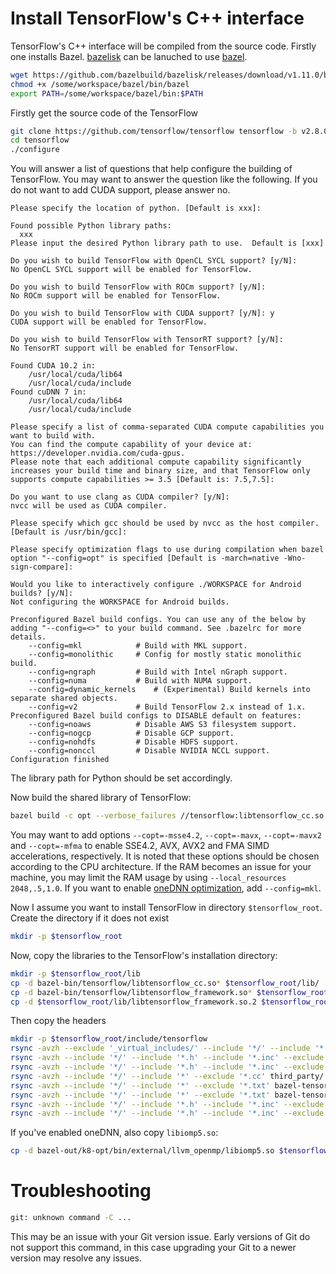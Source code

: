 # Install TensorFlow's C++ interface

TensorFlow's C++ interface will be compiled from the source code. Firstly one installs Bazel. [bazelisk](https://github.com/bazelbuild/bazelisk) can be lanuched to use [bazel](https://github.com/bazelbuild/bazel).

```bash
wget https://github.com/bazelbuild/bazelisk/releases/download/v1.11.0/bazelisk-linux-amd64 -O /some/workspace/bazel/bin/bazel
chmod +x /some/workspace/bazel/bin/bazel
export PATH=/some/workspace/bazel/bin:$PATH
```

Firstly get the source code of the TensorFlow

```bash
git clone https://github.com/tensorflow/tensorflow tensorflow -b v2.8.0 --depth=1
cd tensorflow
./configure
```

You will answer a list of questions that help configure the building of TensorFlow. You may want to answer the question like the following. If you do not want to add CUDA support, please answer no.

```
Please specify the location of python. [Default is xxx]:

Found possible Python library paths:
  xxx
Please input the desired Python library path to use.  Default is [xxx]

Do you wish to build TensorFlow with OpenCL SYCL support? [y/N]:
No OpenCL SYCL support will be enabled for TensorFlow.

Do you wish to build TensorFlow with ROCm support? [y/N]:
No ROCm support will be enabled for TensorFlow.

Do you wish to build TensorFlow with CUDA support? [y/N]: y
CUDA support will be enabled for TensorFlow.

Do you wish to build TensorFlow with TensorRT support? [y/N]:
No TensorRT support will be enabled for TensorFlow.

Found CUDA 10.2 in:
    /usr/local/cuda/lib64
    /usr/local/cuda/include
Found cuDNN 7 in:
    /usr/local/cuda/lib64
    /usr/local/cuda/include

Please specify a list of comma-separated CUDA compute capabilities you want to build with.
You can find the compute capability of your device at: https://developer.nvidia.com/cuda-gpus.
Please note that each additional compute capability significantly increases your build time and binary size, and that TensorFlow only supports compute capabilities >= 3.5 [Default is: 7.5,7.5]:

Do you want to use clang as CUDA compiler? [y/N]:
nvcc will be used as CUDA compiler.

Please specify which gcc should be used by nvcc as the host compiler. [Default is /usr/bin/gcc]:

Please specify optimization flags to use during compilation when bazel option "--config=opt" is specified [Default is -march=native -Wno-sign-compare]:

Would you like to interactively configure ./WORKSPACE for Android builds? [y/N]:
Not configuring the WORKSPACE for Android builds.

Preconfigured Bazel build configs. You can use any of the below by adding "--config=<>" to your build command. See .bazelrc for more details.
    --config=mkl            # Build with MKL support.
    --config=monolithic     # Config for mostly static monolithic build.
    --config=ngraph         # Build with Intel nGraph support.
    --config=numa           # Build with NUMA support.
    --config=dynamic_kernels    # (Experimental) Build kernels into separate shared objects.
    --config=v2             # Build TensorFlow 2.x instead of 1.x.
Preconfigured Bazel build configs to DISABLE default on features:
    --config=noaws          # Disable AWS S3 filesystem support.
    --config=nogcp          # Disable GCP support.
    --config=nohdfs         # Disable HDFS support.
    --config=nonccl         # Disable NVIDIA NCCL support.
Configuration finished
```

The library path for Python should be set accordingly.

Now build the shared library of TensorFlow:

```bash
bazel build -c opt --verbose_failures //tensorflow:libtensorflow_cc.so
```

You may want to add options `--copt=-msse4.2`, `--copt=-mavx`, `--copt=-mavx2` and `--copt=-mfma` to enable SSE4.2, AVX, AVX2 and FMA SIMD accelerations, respectively. It is noted that these options should be chosen according to the CPU architecture. If the RAM becomes an issue for your machine, you may limit the RAM usage by using `--local_resources 2048,.5,1.0`. If you want to enable [oneDNN optimization](https://www.oneapi.io/blog/tensorflow-and-onednn-in-partnership/), add `--config=mkl`.

Now I assume you want to install TensorFlow in directory `$tensorflow_root`. Create the directory if it does not exist

```bash
mkdir -p $tensorflow_root
```

Now, copy the libraries to the TensorFlow's installation directory:

```bash
mkdir -p $tensorflow_root/lib
cp -d bazel-bin/tensorflow/libtensorflow_cc.so* $tensorflow_root/lib/
cp -d bazel-bin/tensorflow/libtensorflow_framework.so* $tensorflow_root/lib/
cp -d $tensorflow_root/lib/libtensorflow_framework.so.2 $tensorflow_root/lib/libtensorflow_framework.so
```

Then copy the headers

```bash
mkdir -p $tensorflow_root/include/tensorflow
rsync -avzh --exclude '_virtual_includes/' --include '*/' --include '*.h' --include '*.inc' --exclude '*' bazel-bin/ $tensorflow_root/include/
rsync -avzh --include '*/' --include '*.h' --include '*.inc' --exclude '*' tensorflow/cc $tensorflow_root/include/tensorflow/
rsync -avzh --include '*/' --include '*.h' --include '*.inc' --exclude '*' tensorflow/core $tensorflow_root/include/tensorflow/
rsync -avzh --include '*/' --include '*' --exclude '*.cc' third_party/ $tensorflow_root/include/third_party/
rsync -avzh --include '*/' --include '*' --exclude '*.txt' bazel-tensorflow/external/eigen_archive/Eigen/ $tensorflow_root/include/Eigen/
rsync -avzh --include '*/' --include '*' --exclude '*.txt' bazel-tensorflow/external/eigen_archive/unsupported/ $tensorflow_root/include/unsupported/
rsync -avzh --include '*/' --include '*.h' --include '*.inc' --exclude '*' bazel-tensorflow/external/com_google_protobuf/src/google/ $tensorflow_root/include/google/
rsync -avzh --include '*/' --include '*.h' --include '*.inc' --exclude '*' bazel-tensorflow/external/com_google_absl/absl/ $tensorflow_root/include/absl/
```

If you've enabled oneDNN, also copy `libiomp5.so`:

```bash
cp -d bazel-out/k8-opt/bin/external/llvm_openmp/libiomp5.so $tensorflow_root/lib/
```

# Troubleshooting

```bash
git: unknown command -C ...
```

This may be an issue with your Git version issue. Early versions of Git do not support this command, in this case upgrading your Git to a newer version may resolve any issues.
